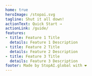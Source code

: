 ```yaml
---
home: true
heroImage: /stopai.svg
tagline: Shut it all down!
actionText: Quick Start →
actionLink: /guide/
features:
- title: Feature 1 Title
  details: Feature 1 Description
- title: Feature 2 Title
  details: Feature 2 Description
- title: Feature 3 Title
  details: Feature 3 Description
footer: Made by StopAI.global with ❤️
---
```

